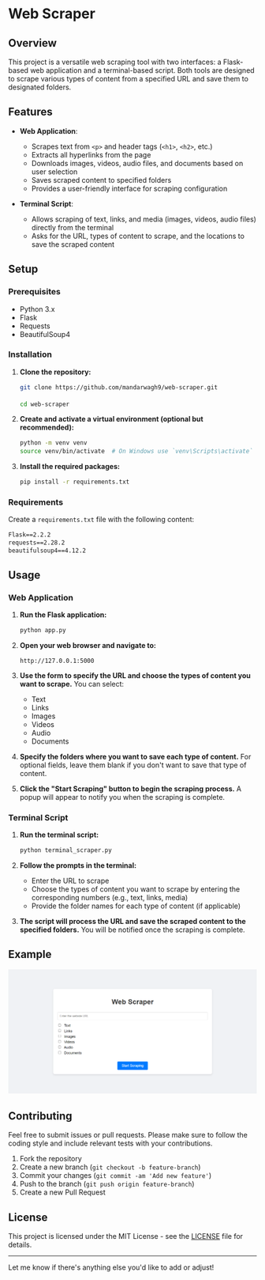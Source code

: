 # Web Scraper

## Overview

This project is a versatile web scraping tool with two interfaces: a Flask-based web application and a terminal-based script. Both tools are designed to scrape various types of content from a specified URL and save them to designated folders.

## Features

- **Web Application**:
  - Scrapes text from `<p>` and header tags (`<h1>`, `<h2>`, etc.)
  - Extracts all hyperlinks from the page
  - Downloads images, videos, audio files, and documents based on user selection
  - Saves scraped content to specified folders
  - Provides a user-friendly interface for scraping configuration

- **Terminal Script**:
  - Allows scraping of text, links, and media (images, videos, audio files) directly from the terminal
  - Asks for the URL, types of content to scrape, and the locations to save the scraped content

## Setup

### Prerequisites

- Python 3.x
- Flask
- Requests
- BeautifulSoup4

### Installation

1. **Clone the repository:**

    ```bash
    git clone https://github.com/mandarwagh9/web-scraper.git

    cd web-scraper

    ```

2. **Create and activate a virtual environment (optional but recommended):**

    ```bash
    python -m venv venv
    source venv/bin/activate  # On Windows use `venv\Scripts\activate`
    ```

3. **Install the required packages:**

    ```bash
    pip install -r requirements.txt
    ```

### Requirements

Create a `requirements.txt` file with the following content:

```
Flask==2.2.2
requests==2.28.2
beautifulsoup4==4.12.2
```

## Usage

### Web Application

1. **Run the Flask application:**

    ```bash
    python app.py
    ```

2. **Open your web browser and navigate to:**

    ```
    http://127.0.0.1:5000
    ```

3. **Use the form to specify the URL and choose the types of content you want to scrape.** You can select:
   - Text
   - Links
   - Images
   - Videos
   - Audio
   - Documents

4. **Specify the folders where you want to save each type of content.** For optional fields, leave them blank if you don't want to save that type of content.

5. **Click the "Start Scraping" button to begin the scraping process.** A popup will appear to notify you when the scraping is complete.

### Terminal Script

1. **Run the terminal script:**

    ```bash
    python terminal_scraper.py
    ```

2. **Follow the prompts in the terminal:**
   - Enter the URL to scrape
   - Choose the types of content you want to scrape by entering the corresponding numbers (e.g., text, links, media)
   - Provide the folder names for each type of content (if applicable)

3. **The script will process the URL and save the scraped content to the specified folders.** You will be notified once the scraping is complete.

## Example

![Example Screenshot](https://github.com/mandarwagh9/web-scraper/blob/main/webscraper.PNG?raw=true)

## Contributing

Feel free to submit issues or pull requests. Please make sure to follow the coding style and include relevant tests with your contributions.

1. Fork the repository
2. Create a new branch (`git checkout -b feature-branch`)
3. Commit your changes (`git commit -am 'Add new feature'`)
4. Push to the branch (`git push origin feature-branch`)
5. Create a new Pull Request

## License

This project is licensed under the MIT License - see the [LICENSE](LICENSE) file for details.

---

Let me know if there's anything else you'd like to add or adjust!
